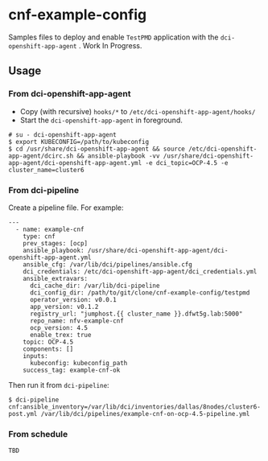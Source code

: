 # cnf-example-config

Samples files to deploy and enable `TestPMD` application with the `dci-openshift-app-agent` .
Work In Progress.

## Usage
### From dci-openshift-app-agent
* Copy (with recursive) `hooks/*` to `/etc/dci-openshift-app-agent/hooks/`
* Start the `dci-openshift-app-agent` in foreground.

```
# su - dci-openshift-app-agent
$ export KUBECONFIG=/path/to/kubeconfig 
$ cd /usr/share/dci-openshift-app-agent && source /etc/dci-openshift-app-agent/dcirc.sh && ansible-playbook -vv /usr/share/dci-openshift-app-agent/dci-openshift-app-agent.yml -e dci_topic=OCP-4.5 -e cluster_name=cluster6
```

### From dci-pipeline
Create a pipeline file. For example:

```
---
  - name: example-cnf
    type: cnf
    prev_stages: [ocp]
    ansible_playbook: /usr/share/dci-openshift-app-agent/dci-openshift-app-agent.yml
    ansible_cfg: /var/lib/dci/pipelines/ansible.cfg
    dci_credentials: /etc/dci-openshift-app-agent/dci_credentials.yml
    ansible_extravars:
      dci_cache_dir: /var/lib/dci-pipeline
      dci_config_dir: /path/to/git/clone/cnf-example-config/testpmd
      operator_version: v0.0.1
      app_version: v0.1.2
      registry_url: "jumphost.{{ cluster_name }}.dfwt5g.lab:5000"
      repo_name: nfv-example-cnf
      ocp_version: 4.5
      enable_trex: true
    topic: OCP-4.5
    components: []
    inputs:
      kubeconfig: kubeconfig_path
    success_tag: example-cnf-ok
```

Then run it from `dci-pipeline`:

```
$ dci-pipeline cnf:ansible_inventory=/var/lib/dci/inventories/dallas/8nodes/cluster6-post.yml /var/lib/dci/pipelines/example-cnf-on-ocp-4.5-pipeline.yml
```

### From schedule

```
TBD
```
